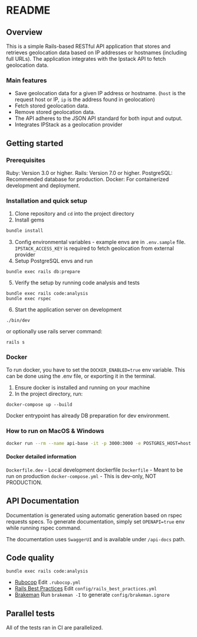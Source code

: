 # README

## Overview

This is a simple Rails-based RESTful API application that stores and retrieves geolocation data based on IP addresses or hostnames (including full URLs). The application integrates with the Ipstack API to fetch geolocation data.

### Main features

- Save geolocation data for a given IP address or hostname. (`host` is the request host or IP, `ip` is the address found in geolocation)
- Fetch stored geolocation data.
- Remove stored geolocation data.
- The API adheres to the JSON API standard for both input and output.
- Integrates IPStack as a geolocation provider


## Getting started

### Prerequisites

Ruby: Version 3.0 or higher.
Rails: Version 7.0 or higher.
PostgreSQL: Recommended database for production.
Docker: For containerized development and deployment.

### Installation and quick setup

1. Clone repository and `cd` into the project directory
2. Install gems
```ruby
bundle install
```
3. Config environmental variables - example envs are in `.env.sample` file. `IPSTACK_ACCESS_KEY` is required to fetch geolocation from external provider
4. Setup PostgreSQL envs and run
```
bundle exec rails db:prepare
```
5. Verify the setup by running code analysis and tests
```
bundle exec rails code:analysis
bundle exec rspec
```
6. Start the application server on development
```
./bin/dev
```
or optionally use rails server command:
```
rails s
```

### Docker

To run docker, you have to set the `DOCKER_ENABLED=true` env variable. This can be done using the .env file, or exporting it in the terminal.

1. Ensure docker is installed and running on your machine
2. In the project directory, run:
```
docker-compose up --build
```

Docker entrypoint has already DB preparation for dev environment.

### How to run on MacOS & Windows
```bash
docker run --rm --name api-base -it -p 3000:3000 -e POSTGRES_HOST=host.docker.internal -v .:/src/app rails_api_base
```

#### Docker detailed information

`Dockerfile.dev` - Local development dockerfile
`Dockerfile` - Meant to be run on production
`docker-compose.yml` - This is dev-only, NOT PRODUCTION.

## API Documentation

Documentation is generated using automatic generation based on rspec requests specs. To generate documentation, simply set `OPENAPI=true` env while running rspec command.

The documentation uses `SwaggerUI` and is available under `/api-docs` path.

## Code quality

`bundle exec rails code:analysis`

- [Rubocop](https://github.com/bbatsov/rubocop/blob/master/config/default.yml) Edit `.rubocop.yml`
- [Rails Best Practices](https://github.com/flyerhzm/rails_best_practices#custom-configuration) Edit `config/rails_best_practices.yml`
- [Brakeman](https://github.com/presidentbeef/brakeman) Run `brakeman -I` to generate `config/brakeman.ignore`

## Parallel tests

All of the tests ran in CI are parallelized.